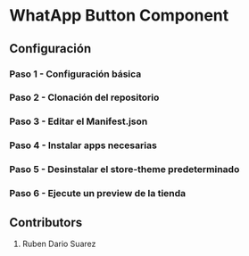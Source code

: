 # WhatApp Button Component

## Configuración
### Paso 1 - Configuración básica

### Paso 2 - Clonación del repositorio

### Paso 3 - Editar el Manifest.json

### Paso 4 - Instalar apps necesarias

### Paso 5 - Desinstalar el store-theme predeterminado

### Paso 6 - Ejecute un preview de la tienda

## Contributors
1. Ruben Dario Suarez   
